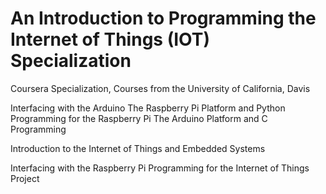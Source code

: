 # An Introduction to Programming the Internet of Things (IOT) Specialization
  Coursera Specialization, Courses from the University of California, Davis
  
  Interfacing with the Arduino
The Raspberry Pi Platform and Python Programming for the Raspberry Pi
The Arduino Platform and C Programming

Introduction to the Internet of Things and Embedded Systems

Interfacing with the Raspberry Pi
Programming for the Internet of Things Project
